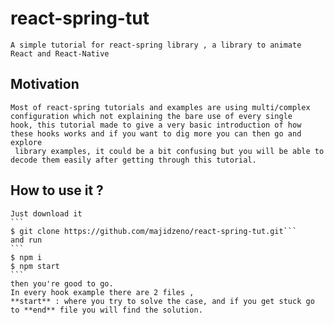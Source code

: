 <!-- @format -->

# react-spring-tut

    A simple tutorial for react-spring library , a library to animate React and React-Native

## Motivation

    Most of react-spring tutorials and examples are using multi/complex configuration which not explaining the bare use of every single
    hook, this tutorial made to give a very basic introduction of how these hooks works and if you want to dig more you can then go and explore
     library examples, it could be a bit confusing but you will be able to decode them easily after getting through this tutorial.

## How to use it ?

    Just download it
    ```
    $ git clone https://github.com/majidzeno/react-spring-tut.git```
    and run
    ```
    $ npm i
    $ npm start
    ```
    then you're good to go.
    In every hook example there are 2 files ,
    **start** : where you try to solve the case, and if you get stuck go to **end** file you will find the solution.
